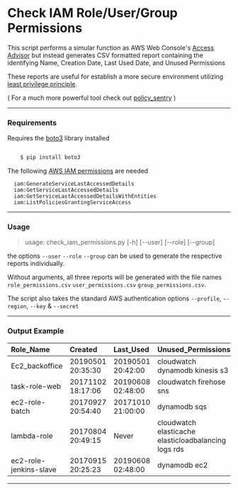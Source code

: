 # Check IAM Role/User/Group Permissions

This script performs a simular function as AWS Web Console's
[Access Advisor](https://docs.aws.amazon.com/IAM/latest/UserGuide/access_policies_access-advisor.html)
but instead generates CSV formatted report containing the identifying Name, Creation Date, Last Used Date, and Unused Permissions

These reports are useful for establish a more secure environment utilizing 
[least privilege principle](https://en.wikipedia.org/wiki/Principle_of_least_privilege).

( For a much more powerful tool check out [policy_sentry](https://github.com/salesforce/policy_sentry) )

---

### Requirements

Requires the [boto3](https://github.com/boto/boto3 "AWS SDK for Python") library installed

```sh

    $ pip install boto3
```

The following [AWS IAM permissions](https://docs.aws.amazon.com/IAM/latest/UserGuide/access_policies_access-advisor.html#access_policies_access-advisor-permissions-iam) are needed

```
  iam:GenerateServiceLastAccessedDetails
  iam:GetServiceLastAccessedDetails
  iam:GetServiceLastAccessedDetailsWithEntities
  iam:ListPoliciesGrantingServiceAccess
```
---

### Usage

> usage: check_iam_permissions.py [-h] [--user] [--role] [--group]

the options `--user` `--role` `--group` can be used to generate the respective reports individually.

Without arguments, all three reports will be generated with the file names
`role_permissions.csv`
`user_permissions.csv`
`group_permissions.csv`.


The script also takes the standard AWS authentication options `--profile`, `--region`, `--key` & `--secret`

---

### Output Example

|Role_Name|Created|Last_Used|Unused_Permissions|
| :--- | :--- | :--- | :--- |
Ec2_backoffice|20190501 20:35:30|20190501 20:42:00|cloudwatch dynamodb kinesis s3
task-role-web|20171102 18:17:06|20190608 02:48:00|cloudwatch firehose sns
ec2-role-batch|20170927 20:54:40|20171010 21:00:00|dynamodb sqs
lambda-role|20170804 20:49:15|Never|cloudwatch elasticache elasticloadbalancing logs rds
ec2-role-jenkins-slave|20170915 20:25:23|20190608 02:48:00|dynamodb ec2

---


